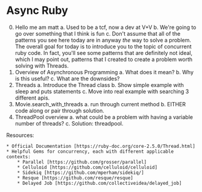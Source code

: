 # Async Ruby

0. Hello me am matt
    a. Used to be a tcf, now a dev at V+V
    b. We're going to go over something that I think is fun
    c. Don't assume that all of the patterns you see here today are in anyway _the_ way to solve a problem. The overall goal for today is to introduce you to the topic of concurrent ruby code. In fact, you'll see some patterns that are definitely not ideal, which I may point out, patterns that I created to create a problem worth solving with Threads.
1. Overview of Asynchronous Programming
    a. What does it mean?
    b. Why is this useful?
    c. What are the downsides?
2. Threads
    a. Introduce the Thread class
    b. Show simple example with sleep and puts statements
    c. Move into real example with searching 3 different apis.
3. Movie.search_with_threads
    a. run through current method
    b. EITHER code along or pair through solution.
4. ThreadPool overview
    a. what could be a problem with having a variable number of threads?
    c. Solution: threadpool.

Resources:

    * Official Documentation [https://ruby-doc.org/core-2.5.0/Thread.html]
    * Helpful Gems for concurrency, each with different applicable contexts:
        * Parallel [https://github.com/grosser/parallel]
        * Celluloid [https://github.com/celluloid/celluloid]
        * Sidekiq [https://github.com/mperham/sidekiq/]
        * Resque [https://github.com/resque/resque]
        * Delayed Job [https://github.com/collectiveidea/delayed_job]
        
